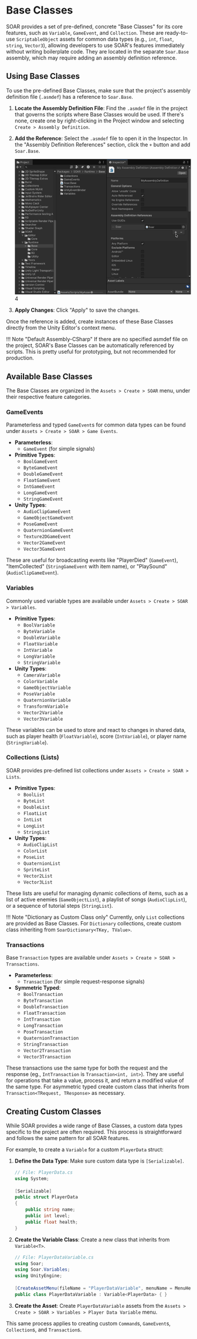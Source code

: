 # Base Classes

SOAR provides a set of pre-defined, concrete "Base Classes" for its core features, such as `Variable`, `GameEvent`, and `Collection`.
These are ready-to-use `ScriptableObject` assets for common data types (e.g., `int`, `float`, `string`, `Vector3`), allowing developers to use SOAR's features immediately without writing boilerplate code.
They are located in the separate `Soar.Base` assembly, which may require adding an assembly definition reference.

## Using Base Classes

To use the pre-defined Base Classes, make sure that the project's assembly definition file (`.asmdef`) has a reference to `Soar.Base`.

1.  **Locate the Assembly Definition File**: Find the `.asmdef` file in the project that governs the scripts where Base Classes would be used. If there's none, create one by right-clicking in the Project window and selecting `Create > Assembly Definition`.

2.  **Add the Reference**: Select the `.asmdef` file to open it in the Inspector. In the "Assembly Definition References" section, click the `+` button and add `Soar.Base`.

    ![SOAR_Asmdef_BaseClass](../assets/images/SOAR_Asmdef_BaseClass.gif)
4
3.  **Apply Changes**: Click "Apply" to save the changes.

Once the reference is added, create instances of these Base Classes directly from the Unity Editor's context menu.

!!! Note "Default Assembly-CSharp"
    If there are no specified asmdef file on the project, SOAR's Base Classes can be automatically referenced by scripts. This is pretty useful for prototyping, but not recommended for production.

## Available Base Classes

The Base Classes are organized in the `Assets > Create > SOAR` menu, under their respective feature categories.

### GameEvents

Parameterless and typed `GameEvent`s for common data types can be found under `Assets > Create > SOAR > Game Events`.

-   **Parameterless**:
    - `GameEvent` (for simple signals)
-   **Primitive Types**:
    - `BoolGameEvent`
    - `ByteGameEvent`
    - `DoubleGameEvent`
    - `FloatGameEvent`
    - `IntGameEvent`
    - `LongGameEvent`
    - `StringGameEvent`
-   **Unity Types**:
    - `AudioClipGameEvent`
    - `GameObjectGameEvent`
    - `PoseGameEvent`
    - `QuaternionGameEvent`
    - `Texture2DGameEvent`
    - `Vector2GameEvent`
    - `Vector3GameEvent`

These are useful for broadcasting events like "PlayerDied" (`GameEvent`), "ItemCollected" (`StringGameEvent` with item name), or "PlaySound" (`AudioClipGameEvent`).

### Variables

Commonly used variable types are available under `Assets > Create > SOAR > Variables`.

-   **Primitive Types**:
    - `BoolVariable`
    - `ByteVariable`
    - `DoubleVariable`
    - `FloatVariable`
    - `IntVariable`
    - `LongVariable`
    - `StringVariable`
-   **Unity Types**:
    - `CameraVariable`
    - `ColorVariable`
    - `GameObjectVariable`
    - `PoseVariable`
    - `QuaternionVariable`
    - `TransformVariable`
    - `Vector2Variable`
    - `Vector3Variable`

These variables can be used to store and react to changes in shared data, such as player health (`FloatVariable`), score (`IntVariable`), or player name (`StringVariable`).

### Collections (Lists)

SOAR provides pre-defined list collections under `Assets > Create > SOAR > Lists`.

-   **Primitive Types**:
    - `BoolList`
    - `ByteList`
    - `DoubleList`
    - `FloatList`
    - `IntList`
    - `LongList`
    - `StringList`
-   **Unity Types**:
    - `AudioClipList`
    - `ColorList`
    - `PoseList`
    - `QuaternionList`
    - `SpriteList`
    - `Vector2List`
    - `Vector3List`

These lists are useful for managing dynamic collections of items, such as a list of active enemies (`GameObjectList`), a playlist of songs (`AudioClipList`), or a sequence of tutorial steps (`StringList`).

!!! Note "Dictionary as Custom Class only"
    Currently, only `List` collections are provided as Base Classes. For `Dictionary` collections, create custom class inheriting from `SoarDictionary<TKey, TValue>`.

### Transactions

Base `Transaction` types are available under `Assets > Create > SOAR > Transactions`.

-   **Parameterless**:
    - `Transaction` (for simple request-response signals)
-   **Symmetric Typed**:
    - `BoolTransaction`
    - `ByteTransaction`
    - `DoubleTransaction`
    - `FloatTransaction`
    - `IntTransaction`
    - `LongTransaction`
    - `PoseTransaction`
    - `QuaternionTransaction`
    - `StringTransaction`
    - `Vector2Transaction`
    - `Vector3Transaction`

These transactions use the same type for both the request and the response (eg., `IntTransaction` is `Transaction<int, int>`). They are useful for operations that take a value, process it, and return a modified value of the same type. For asymmetric typed create custom class that inherits from `Transaction<TRequest, TResponse>` as necessary.

## Creating Custom Classes

While SOAR provides a wide range of Base Classes, a custom data types specific to the project are often required. This process is straightforward and follows the same pattern for all SOAR features.

For example, to create a `Variable` for a custom `PlayerData` struct:

1.  **Define the Data Type**: Make sure custom data type is `[Serializable]`.

    ```csharp
    // File: PlayerData.cs
    using System;

    [Serializable]
    public struct PlayerData
    {
        public string name;
        public int level;
        public float health;
    }
    ```

2.  **Create the Variable Class**: Create a new class that inherits from `Variable<T>`.

    ```csharp
    // File: PlayerDataVariable.cs
    using Soar;
    using Soar.Variables;
    using UnityEngine;

    [CreateAssetMenu(fileName = "PlayerDataVariable", menuName = MenuHelper.DefaultVariableMenu + "Player Data Variable")]
    public class PlayerDataVariable : Variable<PlayerData> { }
    ```

3.  **Create the Asset**: Create `PlayerDataVariable` assets from the `Assets > Create > SOAR > Variables > Player Data Variable` menu.

This same process applies to creating custom `Command`s, `GameEvent`s, `Collection`s, and `Transaction`s.
